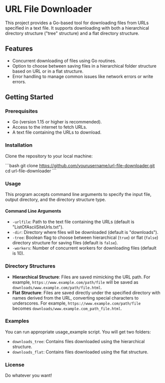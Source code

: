 
# URL File Downloader

This project provides a Go-based tool for downloading files from URLs specified in a text file. It supports downloading with both a hierarchical directory structure ("tree" structure) and a flat directory structure.

## Features

- Concurrent downloading of files using Go routines.
- Option to choose between saving files in a hierarchical folder structure based on URL or in a flat structure.
- Error handling to manage common issues like network errors or write errors.

## Getting Started

### Prerequisites

- Go (version 1.15 or higher is recommended).
- Access to the internet to fetch URLs.
- A text file containing the URLs to download.

### Installation

Clone the repository to your local machine:

\```bash
git clone https://github.com/yourusername/url-file-downloader.git
cd url-file-downloader
\```

### Usage

This program accepts command line arguments to specify the input file, output directory, and the directory structure type.

#### Command Line Arguments

- `-urlfile`: Path to the text file containing the URLs (default is "ListOfAsciiSiteUrls.txt").
- `-dir`: Directory where files will be downloaded (default is "downloads").
- `-tree`: Boolean flag to choose between hierarchical (`true`) or flat (`false`) directory structure for saving files (default is `false`).
- `-workers`: Number of concurrent workers for downloading files (default is 10).


### Directory Structures

- **Hierarchical Structure**: Files are saved mimicking the URL path. For example, `https://www.example.com/path/file` will be saved as `downloads/www.example.com/path/file.html`.
- **Flat Structure**: Files are saved directly under the specified directory with names derived from the URL, converting special characters to underscores. For example, `https://www.example.com/path/file` becomes `downloads/www.example.com_path_file.html`.

### Examples

You can run appropriate usage_example script. 
You will get two folders:
- `downloads_tree`: Contains files downloaded using the hierarchical structure.
- `downloads_flat`: Contains files downloaded using the flat structure.

### License

Do whatever you want!
